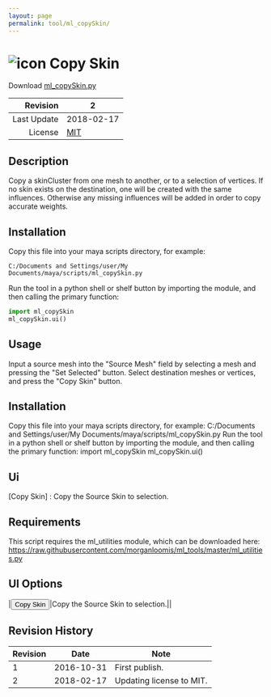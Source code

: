 ```yaml
---
layout: page
permalink: tool/ml_copySkin/
---
```


# ![icon](https://raw.githubusercontent.com/morganloomis/ml_tools/master/icons//ml_copySkin.png) Copy Skin
Download [ml_copySkin.py](https://raw.githubusercontent.com/morganloomis/ml_tools/master/ml_copySkin.py)

| Revision | 2 |
|---:|---|
| Last Update | 2018-02-17 |
| License | [MIT](https://opensource.org/licenses/MIT) |

## Description

 Copy a skinCluster from one mesh to another, or to a selection of vertices. If no skin exists on the destination, one will be created with the same influences. Otherwise any missing influences will be added in order to copy accurate weights. 

## Installation

Copy this file into your maya scripts directory, for example:

`C:/Documents and Settings/user/My Documents/maya/scripts/ml_copySkin.py`

Run the tool in a python shell or shelf button by importing the module, 
and then calling the primary function:

```python
import ml_copySkin
ml_copySkin.ui()
```

## Usage

 Input a source mesh into the "Source Mesh" field by selecting a mesh and pressing the "Set Selected" button. Select destination meshes or vertices, and press the "Copy Skin" button. 

## Installation

 Copy this file into your maya scripts directory, for example: C:/Documents and Settings/user/My Documents/maya/scripts/ml_copySkin.py Run the tool in a python shell or shelf button by importing the module, and then calling the primary function: import ml_copySkin ml_copySkin.ui() 

## Ui

 [Copy Skin] : Copy the Source Skin to selection. 

## Requirements

 This script requires the ml_utilities module, which can be downloaded here: https://raw.githubusercontent.com/morganloomis/ml_tools/master/ml_utilities.py 

## UI Options


|<button type="button">Copy Skin</button>|Copy the Source Skin to selection.||

## Revision History

| Revision | Date | Note|
|---|---|---|
|1|2016-10-31|First publish.|
|2|2018-02-17|Updating license to MIT.|
